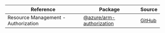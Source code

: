 | Reference | Package | Source |
|---|---|---|
|Resource Management - Authorization|[@azure/arm-authorization](https://www.npmjs.com/package/@azure/arm-authorization)|[GitHub](https://github.com/Azure/azure-sdk-for-js)|
